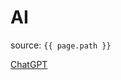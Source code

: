 # AI

source: `{{ page.path }}`

<a href="https://chat.openai.com/chat" target="_blank">ChatGPT</a>

